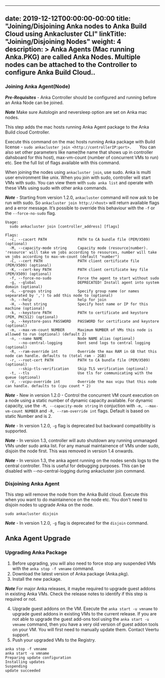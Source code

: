 
---
date: 2019-12-12T00:00:00-00:00
title: "Joining/Disjoining Anka nodes to Anka Build Cloud using Ankacluster CLI"
linkTitle: "Joining/Disjoining Nodes"
weight: 4
description: >
  Anka Agents (Mac running Anka.PKG) are called Anka Nodes. Multiple nodes can be attached to the Controller to configure Anka Build Cloud..
---

[//]: # (TODO: split this into files)


### Joining Anka Agent(Node)

***Pre-Requisites*** - Anka Controller should be configured and running before an Anka Node can be joined.

***Note*** Make sure Autologin and neversleep option are set on Anka mac nodes. 

This step adds the mac hosts running Anka Agent package to the Anka Build cloud Controller.  

Execute this command on the mac hosts running Anka package with Build license - `sudo ankacluster join <http://controllerIP:port>.  
`
You can also set other parameters like name(the name that shows up in controller dahsboard for this host), max-vm-count (number of concurrent VMs to run) etc. See the full list of flags available with this command.
 
When joining the nodes using `ankacluster join`, use sudo. Anka is multi user environment like unix. When you join with sudo, controller will start VMs with sudo. You can view them with `sudo anka list` and operate with these VMs using sudo with other anka commands.  

***Note*** - Starting from version 1.2.0, `ankacluster` command will now ask to be run with sudo. So `ankacluster join http://<host>` will return available flags and a error message. It’s possible to override this behaviour with the `-f` or the `--force-no-sudo` flag.


```
Usage:
  sudo ankacluster join [controller_address] [flags]

Flags:
  -c, --cacert PATH              PATH to CA bundle file (PEM/X509) (optional)
  -M, --capacity-mode string     Capacity mode (resource|number). 'resource' will take vm jobs according to resources, number will take vm jobs according to max-vm-count (default "number")
  -C, --cert PATH                PATH client certificate file (PEM/X509) (optional)
  -K, --cert-key PATH            PATH client certificate key file (PEM/X509) (optional)
  -f, --force-no-sudo            Force the agent to start without sudo
  -g, --global                   DEPRECATED! Install agent into system domain (optional)
  -G, --groups string            Specify group name (or names sepearated by ',') to add this node to (optional)
  -h, --help                     help for join
  -H, --host string              Specify host name or IP for this machine (optional)
  -k, --keystore PATH            PATH to certificate and keystore (PEM, PKCS12) (optional)
  -p, --keystore-pass PASSWORD   PASSWORD for certificate and keystore (optional)
  -m, --max-vm-count NUMBER      Maximum NUMBER of VMs this node is allowed to run (optional) (default 2)
  -n, --name NAME                Node NAME alias (optional)
      --no-central-logging       Dont send logs to central logging (optional)
  -R, --ram-override int         Override the max RAM in GB that this node can handle. defaults to (total ram - 2GB)
  -r, --root-cert PATH           PATH to CA bundle file (PEM/X509) (optional)
      --skip-tls-verification    Skip TLS verification (optional)
  -t, --tls                      Use tls for communicating with the queue (optional)
  -V, --vcpu-override int        Override the max vcpu that this node can handle. defaults to (cpu count * 2)
```
***Note*** - New in version 1.2.0 - Control the concurrent VM count execution on a node using a static number of dynamic capacity available. For dynamic capacity, use the `-M, --capacity-mode string` in conjuction with `-m, --max-vm-count NUMBER` and `-R, --ram-override int` flags. Default is based on static Number and is 2.  

***Note*** - In version 1.2.0, `-g` flag is deprecated but backward compatibility is supported.

***Note*** - In version 1.3, controller will auto shutdown any running unmanaged VMs under sudo anka list. For any manual maintainence of VMs under sudo, disjoin the node first. This was removed in version 1.4 onwards.

***Note*** - In version 1.3, the anka agent running on the nodes sends logs to the central controller. This is useful for debugging purposes. This can be disabled with --no-central-logging during ankacluster join command.

### Disjoining Anka Agent
This step will remove the node from the Anka Build cloud. Execute this when you want to do maintainence on the node etc. You don't need to disjoin nodes to upgrade Anka on the node.  

```
sudo ankacluster disjoin
```
***Note*** - In version 1.2.0, `-g` flag is deprecated for the `disjoin` command.

## Anka Agent Upgrade

### Upgrading Anka Package
1. Before upgrading, you will also need to force stop any suspended VMs with the `anka stop -f vmname` command.
2. Download the latest version of Anka package (Anka.pkg).
3. Install the new package.

***Note*** For major Anka releases, it maybe required to upgrade guest addons in existing Anka VMs. Check the release notes to identify if this step is required or not.

4. Upgrade guest addons on the VM. Execute the `anka start -u vmname` to upgrade guest addons in existing VMs to the current release. If you are not able to upgrade the guest add-ons tool using the `anka start -u vmname` command, then you have a very old version of guest addon tools on your VM. You will first need to manually update them. Contact Veertu support.
5. Push your upgraded VMs to the Registry.

```
anka stop -f vmname
anka start -u vmname
Preparing update configuration
Installing updates
Suspending
update succeeded
```
